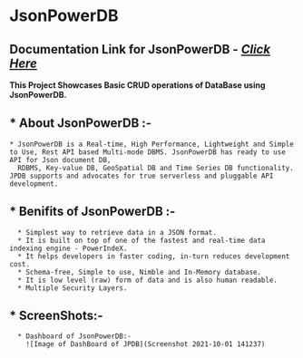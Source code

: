 # JsonPowerDB

## Documentation Link for JsonPowerDB - [*Click Here*](http://login2explore.com/jpdb/docs.html)

**This Project Showcases Basic CRUD operations of DataBase using JsonPowerDB.**

## * About JsonPowerDB :- 
    * JsonPowerDB is a Real-time, High Performance, Lightweight and Simple to Use, Rest API based Multi-mode DBMS. JsonPowerDB has ready to use API for Json document DB, 
      RDBMS, Key-value DB, GeoSpatial DB and Time Series DB functionality. JPDB supports and advocates for true serverless and pluggable API development.

## * Benifits of JsonPowerDB :- 
      * Simplest way to retrieve data in a JSON format.
      * It is built on top of one of the fastest and real-time data indexing engine - PowerIndeX.
      * It helps developers in faster coding, in-turn reduces development cost.
      * Schema-free, Simple to use, Nimble and In-Memory database.
      * It is low level (raw) form of data and is also human readable.
      * Multiple Security Layers.

## * ScreenShots:-
      * Dashboard of JsonPowerDB:-
        ![Image of DashBoard of JPDB](Screenshot 2021-10-01 141237)
